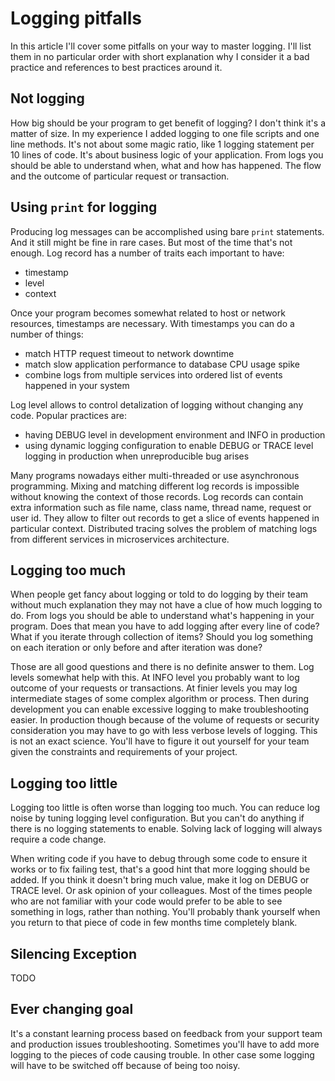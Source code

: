 # Logging pitfalls

In this article I'll cover some pitfalls on your way to master logging. I'll list them in no particular order with 
short explanation why I consider it a bad practice and references to best practices around it.

## Not logging
How big should be your program to get benefit of logging? I don't think it's a matter of size. In my experience I added 
logging to one file scripts and one line methods. It's not about some magic ratio, like 1 logging statement per 10 lines
of code. It's about business logic of your application. From logs you should be able to understand when, what and how 
has happened. The flow and the outcome of particular request or transaction.

## Using `print` for logging
Producing log messages can be accomplished using bare `print` statements. And it still might be fine in rare cases. But 
most of the time that's not enough. Log record has a number of traits each important to have:
- timestamp
- level
- context

Once your program becomes somewhat related to host or network resources, timestamps are necessary. With timestamps 
you can do a number of things:
- match HTTP request timeout to network downtime
- match slow application performance to database CPU usage spike
- combine logs from multiple services into ordered list of events happened in your system

Log level allows to control detalization of logging without changing any code. Popular practices are:
- having DEBUG level in development environment and INFO in production
- using dynamic logging configuration to enable DEBUG or TRACE level logging in production when unreproducible bug 
arises

Many programs nowadays either multi-threaded or use asynchronous programming. Mixing and matching different log records 
is impossible without knowing the context of those records. Log records can contain extra information such as 
file name, class name, thread name, request or user id. They allow to filter out records to get a slice of events 
happened in particular context. Distributed tracing solves the problem of matching logs from different services in 
microservices architecture.

## Logging too much
When people get fancy about logging or told to do logging by their team without much explanation they may not have 
a clue of how much logging to do. From logs you should be able to understand what's happening in your program. Does 
that mean you have to add logging after every line of code? What if you iterate through collection of items? Should you 
log something on each iteration or only before and after iteration was done?

Those are all good questions and there is no definite answer to them. Log levels somewhat help with this. At INFO level 
you probably want to log outcome of your requests or transactions. At finier levels you may log intermediate stages of 
some complex algorithm or process. Then during development you can enable excessive logging to make troubleshooting 
easier. In production though because of the volume of requests or security consideration you may have to go with less 
verbose levels of logging. This is not an exact science. You'll have to figure it out yourself for your team given 
the constraints and requirements of your project.

## Logging too little
Logging too little is often worse than logging too much. You can reduce log noise by tuning logging level configuration. 
But you can't do anything if there is no logging statements to enable. Solving lack of logging will always require 
a code change.

When writing code if you have to debug through some code to ensure it works or to fix failing test, that's a good hint 
that more logging should be added. If you think it doesn't bring much value, make it log on DEBUG or TRACE level. 
Or ask opinion of your colleagues. Most of the times people who are not familiar with your code would prefer to be able 
to see something in logs, rather than nothing. You'll probably thank yourself when you return to that piece of code 
in few months time completely blank.

## Silencing Exception

TODO

## Ever changing goal

It's a constant learning process based on feedback from your support team and production issues troubleshooting. 
Sometimes you'll have to add more logging to the pieces of code causing trouble. In other case some logging will have 
to be switched off because of being too noisy.


